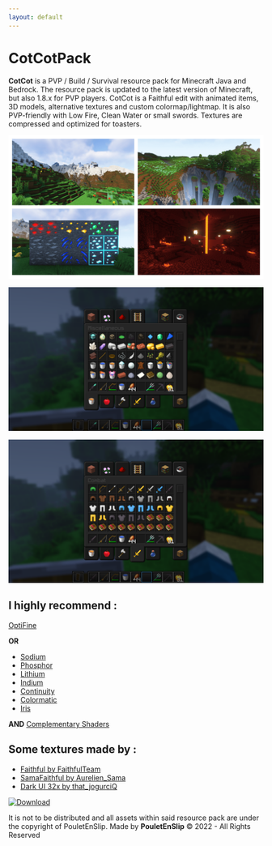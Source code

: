 ```yaml
---
layout: default
---
```


# CotCotPack

**CotCot** is a PVP / Build / Survival resource pack for Minecraft Java and Bedrock. The resource pack is updated to the latest version of Minecraft, but also 1.8.x for PVP players. CotCot is a Faithful edit with animated items, 3D models, alternative textures and custom colormap/lightmap. It is also PVP-friendly with Low Fire, Clean Water or small swords. Textures are compressed and optimized for toasters.

![0](img/0.png)

![1](img/1.png)

![2](img/2.png)

## I highly recommend :

[OptiFine](https://www.optifine.net/home)

**OR**
* [Sodium](https://www.curseforge.com/minecraft/mc-mods/sodium)
* [Phosphor](https://www.curseforge.com/minecraft/mc-mods/phosphor)
* [Lithium](https://www.curseforge.com/minecraft/mc-mods/lithium)
* [Indium](https://www.curseforge.com/minecraft/mc-mods/indium/files)
* [Continuity](https://www.curseforge.com/minecraft/mc-mods/continuity/files)
* [Colormatic](https://www.curseforge.com/minecraft/mc-mods/colormatic)
* [Iris](https://www.curseforge.com/minecraft/mc-mods/irisshaders)

**AND**
[Complementary Shaders](https://www.curseforge.com/minecraft/customization/complementary-shaders)

## Some textures made by :

* [Faithful by FaithfulTeam](https://faithful.team)
* [SamaFaithful by Aurelien_Sama](https://www.youtube.com/channel/UCM2e9ub5nKQIvYbIPxSTbOg)
* [Dark UI 32x by that_jogurciQ](https://www.curseforge.com/minecraft/texture-packs/dark-ui-32x)

[![Download](https://www.pngall.com/wp-content/uploads/2/Downloadable-PDF-Button-PNG-Image.png)](https://github.com/PouletEnSlip/CotCotPack/releases)

It is not to be distributed and all assets within said
resource pack are under the copyright of PouletEnSlip.
Made by **PouletEnSlip** © 2022 - All Rights Reserved
